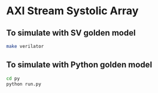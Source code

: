 # AXI Stream Systolic Array

## To simulate with SV golden model

```bash
make verilator
```

## To simulate with Python golden model

```bash
cd py
python run.py
```